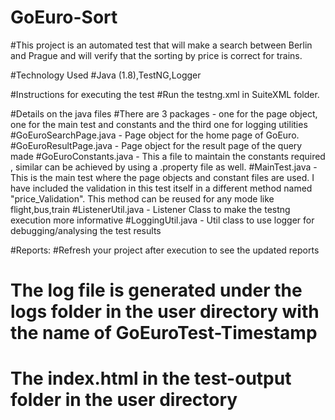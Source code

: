 # GoEuro-Sort
#This project is an automated test that will make a search between Berlin and Prague and will verify that the sorting by price is correct for trains.

#Technology Used
#Java (1.8),TestNG,Logger

#Instructions for executing the test
#Run the testng.xml in SuiteXML folder.

#Details on the java files
#There are 3 packages - one for the page object, one for the main test and constants and the third one for logging utilities
#GoEuroSearchPage.java - Page object for the home page of GoEuro.
#GoEuroResultPage.java - Page object for the result page of the query made
#GoEuroConstants.java - This a file to maintain the constants required , similar can be achieved by using a .property file as well.
#MainTest.java - This is the main test where the page objects and constant files are used. I have included the validation in this test itself in a different method named "price_Validation". This method can be reused for any mode like flight,bus,train
#ListenerUtil.java - Listener Class to make the testng execution more informative
#LoggingUtil.java - Util class to use logger for debugging/analysing the test results


#Reports:
#Refresh your project after execution to see the updated reports
# The log file is generated under the logs folder in the user directory with the name of GoEuroTest-Timestamp
# The index.html in the test-output folder in the user directory

